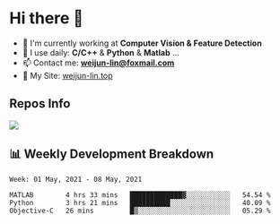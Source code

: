 # Hi there 👋

<!--
**Weijun-Lin/Weijun-Lin** is a ✨ _special_ ✨ repository because its `README.md` (this file) appears on your GitHub profile.

Here are some ideas to get you started:

- 🔭 I’m currently working on ...
- 🌱 I’m currently learning ...
- 👯 I’m looking to collaborate on ...
- 🤔 I’m looking for help with ...
- 💬 Ask me about ...
- 📫 How to reach me: ...
- 😄 Pronouns: ...
- ⚡ Fun fact: ...
-->

- 🏢 I'm currently working at **Computer Vision & Feature Detection**
- 🚀 I use daily: **C/C++** & **Python** & **Matlab** ...
- 📫 Contact me: **weijun-lin@foxmail.com**
- 🔗 My Site: [weijun-lin.top](weijun-lin.top)

  

## Repos Info
![](https://github-readme-stats.vercel.app/api?username=Weijun-Lin&theme=cobalt)

## 📊 Weekly Development Breakdown

<!--START_SECTION:waka-->
```text
Week: 01 May, 2021 - 08 May, 2021

MATLAB        4 hrs 33 mins   █████████████▓░░░░░░░░░░░   54.54 % 
Python        3 hrs 21 mins   ██████████░░░░░░░░░░░░░░░   40.09 % 
Objective-C   26 mins         █▒░░░░░░░░░░░░░░░░░░░░░░░   05.29 % 
```
<!--END_SECTION:waka-->

